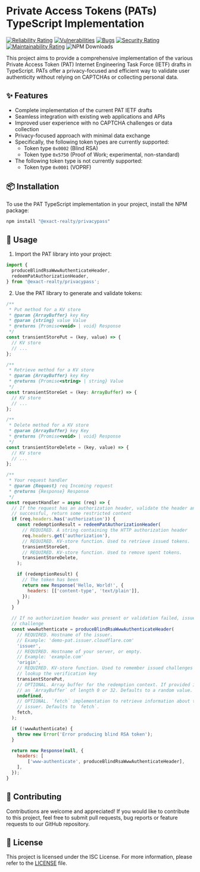 # Private Access Tokens (PATs) TypeScript Implementation

 [![Reliability Rating](https://sonarcloud.io/api/project_badges/measure?project=Exact-Realty_ts-privacypass&metric=reliability_rating)](https://sonarcloud.io/summary/new_code?id=Exact-Realty_ts-privacypass)
 [![Vulnerabilities](https://sonarcloud.io/api/project_badges/measure?project=Exact-Realty_ts-privacypass&metric=vulnerabilities)](https://sonarcloud.io/summary/new_code?id=Exact-Realty_ts-privacypass)
 [![Bugs](https://sonarcloud.io/api/project_badges/measure?project=Exact-Realty_ts-privacypass&metric=bugs)](https://sonarcloud.io/summary/new_code?id=Exact-Realty_ts-privacypass)
 [![Security Rating](https://sonarcloud.io/api/project_badges/measure?project=Exact-Realty_ts-privacypass&metric=security_rating)](https://sonarcloud.io/summary/new_code?id=Exact-Realty_ts-privacypass)
 [![Maintainability Rating](https://sonarcloud.io/api/project_badges/measure?project=Exact-Realty_ts-privacypass&metric=sqale_rating)](https://sonarcloud.io/summary/new_code?id=Exact-Realty_ts-privacypass)
 ![NPM Downloads](https://img.shields.io/npm/dw/@exact-realty/privacypass?style=flat-square)

This project aims to provide a comprehensive implementation of the various
Private Access Token (PAT) Internet Engineering Task Force (IETF) drafts in
TypeScript. PATs offer a privacy-focused and efficient way to validate user
authenticity without relying on CAPTCHAs or collecting personal data.

## ✨ Features

- Complete implementation of the current PAT IETF drafts
- Seamless integration with existing web applications and APIs
- Improved user experience with no CAPTCHA challenges or data collection
- Privacy-focused approach with minimal data exchange
- Specifically, the following token types are currently supported:
  * Token type `0x0002` (Blind RSA)
  * Token type `0x5750` (Proof of Work; experimental, non-standard)
- The following token type is not currently supported:
  * Token type `0x0001` (VOPRF)

## 📦 Installation

To use the PAT TypeScript implementation in your project, install the NPM
package:

```sh
npm install "@exact-realty/privacypass"
```

## 🚀 Usage

1. Import the PAT library into your project:

```js
import {
  produceBlindRsaWwwAuthenticateHeader,
  redeemPatAuthorizationHeader,
} from '@exact-realty/privacypass';
```

2. Use the PAT library to generate and validate tokens:

```js
/**
 * Put method for a KV store
 * @param {ArrayBuffer} key Key
 * @param {string} value Value
 * @returns {Promise<void> | void} Response
 */
const transientStorePut = (key, value) => {
  // KV store
  // ...
};

/**
 * Retrieve method for a KV store
 * @param {ArrayBuffer} key Key
 * @returns {Promise<string> | string} Value
 */
const transientStoreGet = (key: ArrayBuffer) => {
  // KV store
  // ...
};

/**
 * Delete method for a KV store
 * @param {ArrayBuffer} key Key
 * @returns {Promise<void> | void} Response
 */
const transientStoreDelete = (key, value) => {
  // KV store
  // ...
};

/**
 * Your request handler
 * @param {Request} req Incoming request
 * @returns {Response} Response
 */
const requestHandler = async (req) => {
  // If the request has an authorization header, validate the header and, if
  // successful, return some restricted content
  if (req.headers.has('authorization')) {
    const redemptionResult = redeemPatAuthorizationHeader(
      // REQUIRED. A string containing the HTTP authorization header
      req.headers.get('authorization'),
      // REQUIRED. KV-store function. Used to retrieve issued tokens.
      transientStoreGet,
      // REQUIRED. KV-store function. Used to remove spent tokens.
      transientStoreDelete,
    );

    if (redemptionResult) {
      // The token has been 
      return new Response('Hello, World!', {
        headers: [['content-type', 'text/plain']],
      });
    }
  }

  // If no authorization header was present or validation failed, issue a
  // challenge
  const wwwAuthenticate = produceBlindRsaWwwAuthenticateHeader(
    // REQUIRED. Hostname of the issuer.
    // Example: 'demo-pat.issuer.cloudflare.com'
    'issuer',
    // REQUIRED. Hostname of your server, or empty.
    // Example: 'example.com'
    'origin',
    // REQUIRED. KV-store function. Used to remember issued challenges and
    // lookup the verification key
    transientStorePut,
    // OPTIONAL. Array buffer for the redemption context. If provided it must be
    // an `ArrayBuffer` of length 0 or 32. Defaults to a random value.
    undefined,
    // OPTIONAL. `fetch` implementation to retrieve information about the
    // issuer. Defaults to `fetch`.
    fetch,
  );

  if (!wwwAuthenticate) {
    throw new Error('Error producing blind RSA token');
  }

  return new Response(null, {
    headers: [
        ['www-authenticate', produceBlindRsaWwwAuthenticateHeader],
    ],
  });
}
```

## 🤝 Contributing

Contributions are welcome and appreciated! If you would like to contribute to
this project, feel free to submit pull requests, bug reports or feature requests
to our GitHub repository.

## 📄 License

This project is licensed under the ISC License. For more information, please
refer to the [LICENSE](LICENSE) file.